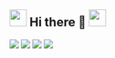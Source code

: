 ## <img src="https://media.giphy.com/media/hvRJCLFzcasrR4ia7z/giphy.gif](https://static.wikia.nocookie.net/dank_memer/images/c/ca/DankBinary.gif/revision/latest?cb=20211212183124" width="30px"> Hi there 🖖 <img src="https://media.giphy.com/media/hvRJCLFzcasrR4ia7z/giphy.gif](https://static.wikia.nocookie.net/dank_memer/images/c/ca/DankBinary.gif/revision/latest?cb=20211212183124" width="30px">
<!--
**digiDevemon/digiDevemon** is a ✨ _special_ ✨ repository because its `README.md` (this file) appears on your GitHub profile.

Here are some ideas to get you started:

- 🔭 I’m currently working on ...
- 🌱 I’m currently learning ...
- 👯 I’m looking to collaborate on ...
- 🤔 I’m looking for help with ...
- 💬 Ask me about ...
- 📫 How to reach me: ...
- 😄 Pronouns: ...
- ⚡ Fun fact: ...
-->
<p>
    <a href="https://github.com/digiDevemon/digiDevemon"><img src="https://img.shields.io/badge/status-updating-brightgreen.svg"></a>
    <a href="https://github.com/digiDevemon/digiDevemon/graphs/contributors"><img src="https://img.shields.io/github/contributors/digiDevemon/digiDevemon?color=blue"></a>
    <a href="https://github.com/digiDevemon/digiDevemon/stargazers"><img src="https://img.shields.io/github/stars/digiDevemon/digiDevemon?logo=github"></a>
    <a href="https://github.com/digiDevemon/digiDevemon/network/members"><img src="https://img.shields.io/github/forks/digiDevemon/digiDevemon?color=blue&logo=github"></a>
</p>
